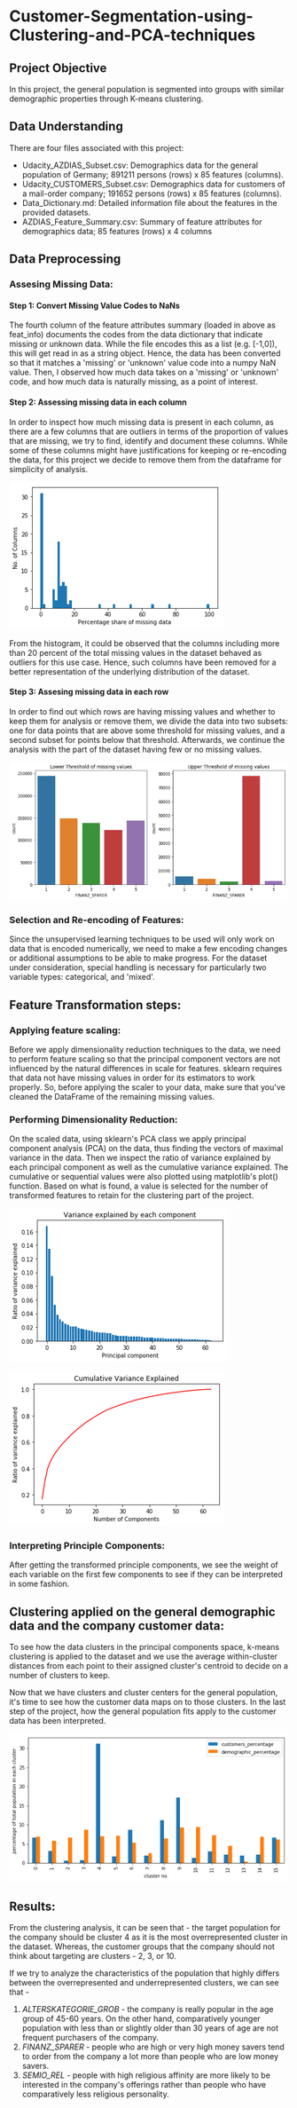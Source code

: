 # Customer-Segmentation-using-Clustering-and-PCA-techniques

## Project Objective
In this project, the general population is segmented into groups with similar demographic properties through K-means clustering. 

## Data Understanding 
There are four files associated with this project: 
- Udacity_AZDIAS_Subset.csv: Demographics data for the general population of Germany; 891211 persons (rows) x 85 features (columns).
- Udacity_CUSTOMERS_Subset.csv: Demographics data for customers of a mail-order company; 191652 persons (rows) x 85 features (columns).
- Data_Dictionary.md: Detailed information file about the features in the provided datasets.
- AZDIAS_Feature_Summary.csv: Summary of feature attributes for demographics data; 85 features (rows) x 4 columns

## Data Preprocessing

### Assesing Missing Data:  

#### Step 1: Convert Missing Value Codes to NaNs
The fourth column of the feature attributes summary (loaded in above as feat_info) documents the codes from the data dictionary that indicate missing or unknown data. While the file encodes this as a list (e.g. [-1,0]), this will get read in as a string object. Hence, the data has been converted so that it matches a 'missing' or 'unknown' value code into a numpy NaN value. Then, I observed how much data takes on a 'missing' or 'unknown' code, and how much data is naturally missing, as a point of interest.

#### Step 2: Assessing missing data in each column 
In order to inspect how much missing data is present in each column, as there are a few columns that are outliers in terms of the proportion of values that are missing, we try to find, identify and document these columns. While some of these columns might have justifications for keeping or re-encoding the data, for this project we decide to remove them from the dataframe for simplicity of analysis. 

![figure_1](https://github.com/SohamBera16/Customer-Segmentation-using-Clustering-and-PCA-techniques/blob/main/clustering_1.png)

From the histogram, it could be observed that the columns including more than 20 percent of the total missing values in the dataset behaved as outliers for this use case. Hence, such columns have been removed for a better representation of the underlying distribution of the dataset.

#### Step 3: Assesing missing data in each row
In order to find out which rows are having missing values and whether to keep them for analysis or remove them, we divide the data into two subsets: one for data points that are above some threshold for missing values, and a second subset for points below that threshold. Afterwards, we continue the analysis with the part of the dataset having few or no missing values.

![figure_2](https://github.com/SohamBera16/Customer-Segmentation-using-Clustering-and-PCA-techniques/blob/main/missing%20rows.png)

### Selection and Re-encoding of Features:
Since the unsupervised learning techniques to be used will only work on data that is encoded numerically, we need to make a few encoding changes or additional assumptions to be able to make progress. For the dataset under consideration, special handling is necessary for particularly two variable types: categorical, and 'mixed'.

## Feature Transformation steps:

### Applying feature scaling:
Before we apply dimensionality reduction techniques to the data, we need to perform feature scaling so that the principal component vectors are not influenced by the natural differences in scale for features. sklearn requires that data not have missing values in order for its estimators to work properly. So, before applying the scaler to your data, make sure that you've cleaned the DataFrame of the remaining missing values.

### Performing Dimensionality Reduction:
On the scaled data, using sklearn's PCA class we apply principal component analysis (PCA) on the data, thus finding the vectors of maximal variance in the data. Then we inspect the ratio of variance explained by each principal component as well as the cumulative variance explained. The cumulative or sequential values were also plotted using matplotlib's plot() function. Based on what is found, a value is selected for the number of transformed features to retain for the clustering part of the project.

![figure_3](https://github.com/SohamBera16/Customer-Segmentation-using-Clustering-and-PCA-techniques/blob/main/PCA_1.png)

![figure_4](https://github.com/SohamBera16/Customer-Segmentation-using-Clustering-and-PCA-techniques/blob/main/PCA_2.png)

### Interpreting Principle Components:
After getting the transformed principle components, we see the weight of each variable on the first few components to see if they can be interpreted in some fashion.

## Clustering applied on the general demographic data and the company customer data:
To see how the data clusters in the principal components space, k-means clustering is applied to the dataset and we use the average within-cluster distances from each point to their assigned cluster's centroid to decide on a number of clusters to keep.

Now that we have clusters and cluster centers for the general population, it's time to see how the customer data maps on to those clusters. In the last step of the project, how the general population fits apply to the customer data has been interpreted. 

![figure_5](https://github.com/SohamBera16/Customer-Segmentation-using-Clustering-and-PCA-techniques/blob/main/customers%20vs%20population.png)

## Results:
From the clustering analysis, it can be seen that - the target population for the company should be cluster 4 as it is the most overrepresented cluster in the dataset. Whereas, the customer groups that the company should not think about targeting are clusters - 2, 3, or 10.

If we try to analyze the characteristics of the population that highly differs between the overrepresented and underrepresented clusters, we can see that -

1. *ALTERSKATEGORIE_GROB* - the company is really popular in the age group of 45-60 years. On the other hand, comparatively younger population with less than or slightly older than 30 years of age are not frequent purchasers of the company.
2. *FINANZ_SPARER* - people who are high or very high money savers tend to order from the company a lot more than people who are low money savers.
3. *SEMIO_REL* - people with high religious affinity are more likely to be interested in the company's offerings rather than people who have comparatively less religious personality.

